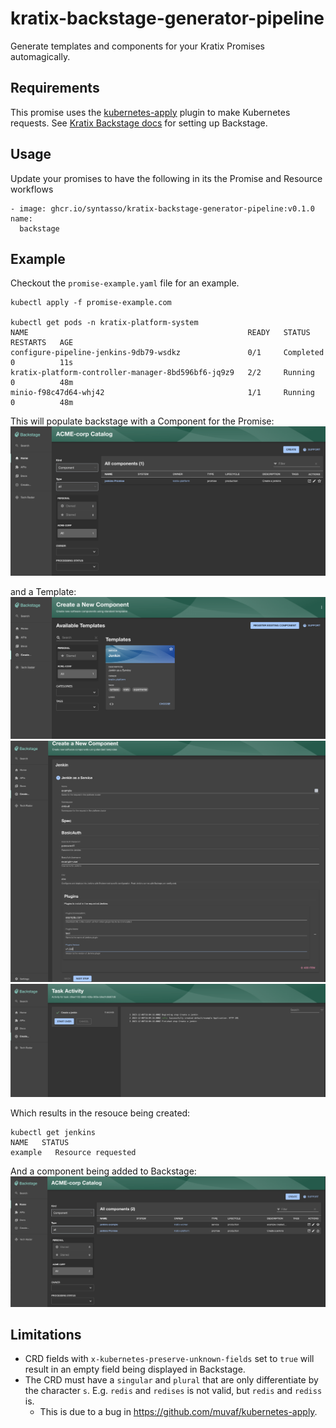 # kratix-backstage-generator-pipeline
Generate templates and components for your Kratix Promises automagically.

## Requirements
This promise uses the [kubernetes-apply](https://github.com/muvaf/kubernetes-apply)
plugin to make Kubernetes requests. See [Kratix Backstage docs](https://kratix.io/docs/main/reference/backstage/intro)
for setting up Backstage.

## Usage

Update your promises to have the following in its the Promise and Resource
workflows

```
- image: ghcr.io/syntasso/kratix-backstage-generator-pipeline:v0.1.0 name:
  backstage
```


## Example
Checkout the `promise-example.yaml` file for an example.

```
kubectl apply -f promise-example.com

kubectl get pods -n kratix-platform-system
NAME                                                 READY   STATUS      RESTARTS   AGE
configure-pipeline-jenkins-9db79-wsdkz               0/1     Completed   0          11s
kratix-platform-controller-manager-8bd596bf6-jq9z9   2/2     Running     0          48m
minio-f98c47d64-whj42                                1/1     Running     0          48m

```

This will populate backstage with a Component for the Promise:
![Component](assets/promise-component.png)

and a Template:
![Templates](assets/templates.png)
![Resource Templatee](assets/resource-template.png)
![Resource Template Apply](assets/resource-template-apply.png)

Which results in the resouce being created:
```
kubectl get jenkins
NAME   STATUS
example   Resource requested
```

And a component being added to Backstage:
![Resource Component](assets/resource-component.png)





## Limitations
- CRD fields with `x-kubernetes-preserve-unknown-fields` set to `true` will
  result in an empty field being displayed in Backstage.
- The CRD must have a `singular` and `plural` that are only differentiate by the
  character `s`. E.g. `redis` and `redises` is not valid, but `redis` and
  `rediss` is.
  - This is due to a bug in https://github.com/muvaf/kubernetes-apply.
